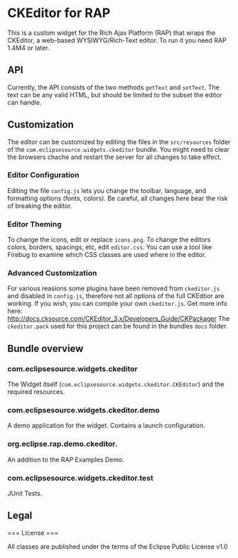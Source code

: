 # CKEditor for RAP

This is a custom widget for the Rich Ajax Platform (RAP) that wraps the CKEditor, a web-based WYSIWYG/Rich-Text editor. To run it you need RAP 1.4M4 or later.

## API
Currently, the API consists of the two methods <code>getText</code> and <code>setText</code>. 
The text can be any valid HTML, but should be limited to the subset the editor can handle.

## Customization

The editor can be customized by editing the files in the <code>src/resources</code> folder of the <code>com.eclipsesource.widgets.ckeditor</code> bundle.
You might need to clear the browsers chache and restart the server for all changes to take effect.

### Editor Configuration

Editing the file <code>config.js</code> lets you change the toolbar, language, and formatting options (fonts, colors).
Be careful, all changes here bear the risk of breaking the editor.

### Editor Theming

To change the icons, edit or replace <code>icons.png</code>.
To change the editors colors, borders, spacings, etc, edit <code>editor.css</code>. You can use a tool like Firebug to examine which CSS classes are used where in the editor.

### Advanced Customization

For various reasions some plugins have been removed from <code>ckeditor.js</code> and disabled in <code>config.js</code>, therefore not all options of the full CKEdtior are working.
If you wish, you can compile your own <code>ckeditor.js</code>. Get more info here: http://docs.cksource.com/CKEditor_3.x/Developers_Guide/CKPackager
The <code>ckeditor.pack</code> used for this project can be found in the bundles <code>docs</code> folder.

## Bundle overview

### com.eclipsesource.widgets.ckeditor

The Widget itself (<code>com.eclipsesource.widgets.ckeditor.CKEditor</code>) and the required resources.

### com.eclipsesource.widgets.ckeditor.demo

A demo application for the widget.
Contains a launch configuration.

### org.eclipse.rap.demo.ckeditor.

An addition to the RAP Examples Demo.

### com.eclipsesource.widgets.ckeditor.test

JUnit Tests.

## Legal

=== License ===

All classes are published under the terms of the Eclipse Public License v1.0